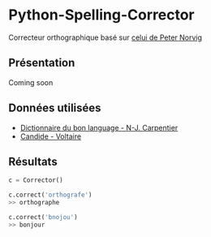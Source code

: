 # Python-Spelling-Corrector

Correcteur orthographique basé sur [celui de Peter Norvig](http://norvig.com/spell-correct.html)

Présentation
------------

Coming soon

Données utilisées
-----------------

* [Dictionnaire du bon language - N-J. Carpentier](http://www.gutenberg.org/files/43926/43926-0.txt)
* [Candide - Voltaire](http://www.gutenberg.org/cache/epub/4650/pg4650.txt)

Résultats
---------
```python
c = Corrector()

c.correct('orthografe')
>> orthographe

c.correct('bnojou')
>> bonjour
```
